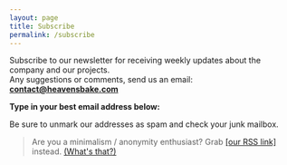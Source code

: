 ```yaml
---
layout: page
title: Subscribe
permalink: /subscribe
---
```


Subscribe to our newsletter for receiving weekly updates about the company and our projects.  
Any suggestions or comments, send us an email: **[contact@heavensbake.com](mailto:contact@heavensbake.com)** 

**Type in your best email address below:**

<script async src="https://eocampaign1.com/form/0989e094-665a-11ef-ab5e-53af622a276e.js" data-form="0989e094-665a-11ef-ab5e-53af622a276e"></script>

Be sure to unmark our addresses as spam and check your junk mailbox.

> Are you a minimalism / anonymity enthusiast? Grab [\[our RSS link\]](/feed.xml) instead. [(What's that?)](https://en.wikipedia.org/wiki/RSS)
